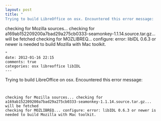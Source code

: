 ```yaml
---
layout: post
title: "
Trying to build LibreOffice on osx. Encountered this error message:

```


checking for Mozilla sources... checking for a169ab152209200a7bad29a275cb0333-seamonkey-1.1.14.source.tar.gz... will be fetched
checking for MOZLIBREQ... configure: error: libIDL 0.6.3 or newer is needed to build Mozilla with Mac toolkit.


```
"
date: 2012-01-16 22:15
comments: true
categories: osx libreoffice libIDL
---
```


Trying to build LibreOffice on osx. Encountered this error message:

```


checking for Mozilla sources... checking for a169ab152209200a7bad29a275cb0333-seamonkey-1.1.14.source.tar.gz... will be fetched
checking for MOZLIBREQ... configure: error: libIDL 0.6.3 or newer is needed to build Mozilla with Mac toolkit.


```

